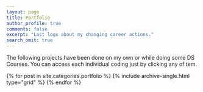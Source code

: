 ```yaml
---
layout: page
title: Portfolio
author_profile: true
comments: false
excerpt: "Last logs about my changing career actions."
search_omit: true
---
```

The following projects have been done on my own or while doing some DS Courses. You can access each individual coding just by clicking any of tem.

<div class="grid__wrapper">
  {% for post in site.categories.portfolio %}
    {% include archive-single.html type="grid" %}
  {% endfor %}
</div>

